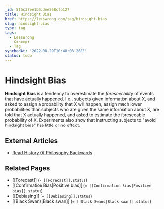 ```yaml
---
_id: 5f5c37ee1b5cdee568cfb127
title: Hindsight Bias
href: https://lesswrong.com/tag/hindsight-bias
slug: hindsight-bias
type: tag
tags:
  - LessWrong
  - Concept
  - Tag
synchedAt: '2022-08-29T10:48:03.260Z'
status: todo
---
```


# Hindsight Bias

**Hindsight Bias** is a tendency to overestimate the *foreseeability* of events that have actually happened. I.e., subjects given information about X, and asked to assign a probability that X will happen, assign much lower probabilities than subjects who are given the same information about X, are told that X actually happened, and asked to estimate the foreseeable probability of X. Experiments also show that instructing subjects to "avoid hindsight bias" has little or no effect.

## External Articles

- [Read History Of Philosophy Backwards](https://slatestarcodex.com/2013/04/11/read-history-of-philosophy-backwards/)

## Related Pages

- [[Forecast]] (`= [[Forecast]].status`)
- [[Confirmation Bias|Positive bias]] (`= [[Confirmation Bias|Positive bias]].status`)
- [[Debiasing]] (`= [[Debiasing]].status`)
- [[Black Swans|Black swan]] (`= [[Black Swans|Black swan]].status`)
